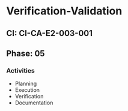 # Verification-Validation

## CI: CI-CA-E2-003-001
## Phase: 05

### Activities
- Planning
- Execution
- Verification
- Documentation
